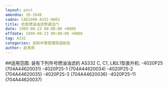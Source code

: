 ```yaml
---
layout: post
amendno: 39-2640
cadno: CAD1998-A332-06R2
title: 检查燃油油滤旁通活门
date: 1999-08-23 00:00:00 +0800
effdate: 1999-08-23 00:00:00 +0800
tag: A332
categories: 民航中南管理局适航处
author: 赵燕莉
---
```


##适用范围:
装有下列件号燃油油滤的 AS332 C, C1, L和L1型直升机:
-4020P25  (704A44620031)
-4020P25-1   (704A44620034)
-4020P25-2   (704A44620035)
-4020P25-3   (704A44620036)
-4020P25-11   (704A44620037)

